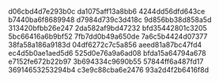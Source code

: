 d06cbd4d7e293b0c
da1075aff13a8bb6
4244dd56dfd643ce
b7440ba6f8689948
d7984d739c3d418c
9d856bb38d858a5d
313420bfbb26e247
2da582af9bd47232
bfd35442801c3205
5bc66416a6b9bf52
7fb7dd0b49a650de
7a6c5b4424d07377
38fa58a186a9183d
04df6272c7c5a856
aeed81a87bc47fd4
ec4d5b0ae1aed5d6
525d0e76a9a6ad08
bfda15a64794a678
e7152fe672b22b97
3b694334c9690b55
57844ff6a487fd17
36914653253294b4
c3e9c88cba6e2476
93a2d4f2b6416f8d
